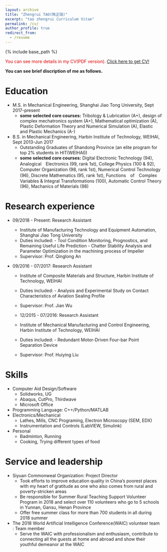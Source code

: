 ```yaml
---
layout: archive
title: "Zhengrui TAO(陶正瑞)"
excerpt: "tao zhengrui Curriculum Vitae"
permalink: /cv/
author_profile: true
redirect_from:
  - /resume
---
```


{% include base_path %}

<font color="#dd0000">You can see more details in my CV(PDF version).</font> [Click here to get CV!](http://zhuhanqing.github.io/files/CV_TZR.pdf)
<!-- <embed src="http://zhuhanqing.github.io/files/CV_TZR.pdf" width="650" height="1800" type='application/pdf'> -->

**You can see brief discription of me as follows.**

Education
======
* M.S. in Mechanical Engineering, Shanghai Jiao Tong University, Sept 2017-present
  * **some selected core courses:** Tribology & Lubrication (A+), design of complex mechatronics system (A+), Mathematical optimization (A), Plastic Deformation Theory and Numerical Simulation (A), Elastic and Plastic Mechanics (A-)
* B.S. in Mechanical Engineering, Harbin Institute of Technology, WEIHAI, Sept 2013-Jun 2017
  * Outstanding Graduates of Shandong Province (an elite program for top 2% students in HIT(WEIHAI))
  * **some selected core courses:** Digital Electronic Technology (94), Analogical　Electronics (99, rank 1st), College Physics (100 & 92), Computer Organization (98, rank 1st), Numerical Control Technology (96), Discrete Mathematics (95, rank 1st), Functions　of　Complex Variables & Integral Transformations (100), Automatic Control Theory (96), Machanics of Materials (98)




Research experience
======
* 09/2018 - Present: Research Assistant
  * Institute of Manufacturing Technology and Equipment Automation, Shanghai Jiao Tong University
  * Duties included: - Tool Condition Monitoring, Prognostics, and Remaining Useful Life Prediction
                     - Chatter Stability Analysis and Parameter Optimization in the machining process of Impeller
  * Supervisor: Prof. Qinglong An

* 09/2016 - 07/2017: Research Assistant
  * Institute of Composite Materials and Structure, Harbin Institute of Technology, WEIHAI
  * Duties included: - Analysis and Experimental Study on Contact Characteristics of Aviation Sealing Profile
  * Supervisor: Prof. Jian Wu
  
  * 12/2015 - 07/2016: Research Assistant
  * Institute of Mechanical Manufacturing and Control Engineering, Harbin Institute of Technology, WEIHAI
  * Duties included: - Redundant Motor-Driven Four-bar Point Separation Device
  * Supervisor: Prof. Huiying Liu
  
Skills
======
* Computer Aid Design/Software
  * Solidworks, UG
  * Abaqus, CutPro, Thirdwave
  * Microsoft Office
* Programming Language: C++/Python/MATLAB
* Electronics/Mechanical
  * Lathes, Mills, CNC Programing, Electron Microscopy (SEM, EDX)
  * Instrumentation and Controls (LabVIEW, Simulink)
* Personal
  * Badminton, Running
  * Cooking, Trying different types of food

Service and leadership
======
* Siyuan Commonweal Organization: Project Director
  * Took efforts to improve education quality in China’s poorest places with my heart of gratitude as one who also comes from rural and poverty-stricken areas
  * Be responsible for Summer Rural Teaching Support Volunteer Program in 2018 and select over 110 volunteers who go to 5 schools in Yunnan, Gansu, Henan Province
  * Offer free summer class for more than 700 students in all during 2018 summer
* The 2018 World Artificial Intelligence Conference(WAIC) volunteer team : Team member
  * Serve the WAIC with professionalism and enthusiasm, contribute to connecting all the guests at home and abroad and show their youthful demeanor at the WAIC
